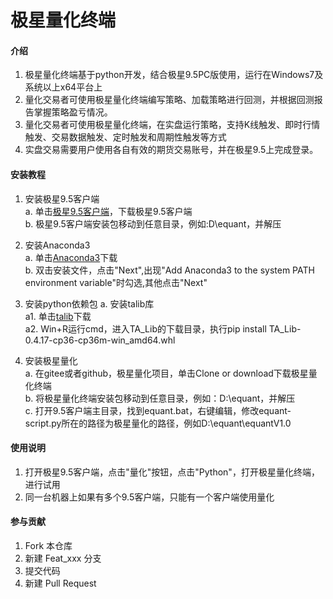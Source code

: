 # 极星量化终端

#### 介绍
1. 极星量化终端基于python开发，结合极星9.5PC版使用，运行在Windows7及系统以上x64平台上
2. 量化交易者可使用极星量化终端编写策略、加载策略进行回测，并根据回测报告掌握策略盈亏情况。
3. 量化交易者可使用极星量化终端，在实盘运行策略，支持K线触发、即时行情触发、交易数据触发、定时触发和周期性触发等方式
4. 实盘交易需要用户使用各自有效的期货交易账号，并在极星9.5上完成登录。

#### 安装教程
1. 安装极星9.5客户端  
    a. 单击[极星9.5客户端](https://epolestar95-1255628687.cos.ap-beijing.myqcloud.com/epolestar_0429.zip)，下载极星9.5客户端  
    b. 极星9.5客户端安装包移动到任意目录，例如:D\equant，并解压  

2. 安装Anaconda3  
    a. 单击[Anaconda3](https://repo.anaconda.com/archive/Anaconda3-2019.03-Windows-x86_64.exe)下载  
    b. 双击安装文件，点击"Next",出现"Add Anaconda3 to the system PATH environment variable"时勾选,其他点击"Next"  
    
3. 安装python依赖包 
    a. 安装talib库  
        a1. 单击[talib](https://download.lfd.uci.edu/pythonlibs/q5gtlas7/TA_Lib-0.4.17-cp37-cp37m-win_amd64.whl)下载  
        a2. Win+R运行cmd，进入TA_Lib的下载目录，执行pip install TA_Lib-0.4.17-cp36-cp36m-win_amd64.whl  
    
4. 安装极星量化     
    a. 在gitee或者github，极星量化项目，单击Clone or download下载极星量化终端  
    b. 将极星量化终端安装包移动到任意目录，例如：D:\equant，并解压  
    c. 打开9.5客户端主目录，找到equant.bat，右键编辑，修改equant-script.py所在的路径为极星量化的路径，例如D:\equant\equantV1.0  

#### 使用说明
1. 打开极星9.5客户端，点击"量化"按钮，点击"Python"，打开极星量化终端，进行试用
2. 同一台机器上如果有多个9.5客户端，只能有一个客户端使用量化


#### 参与贡献

1. Fork 本仓库
2. 新建 Feat_xxx 分支
3. 提交代码
4. 新建 Pull Request
